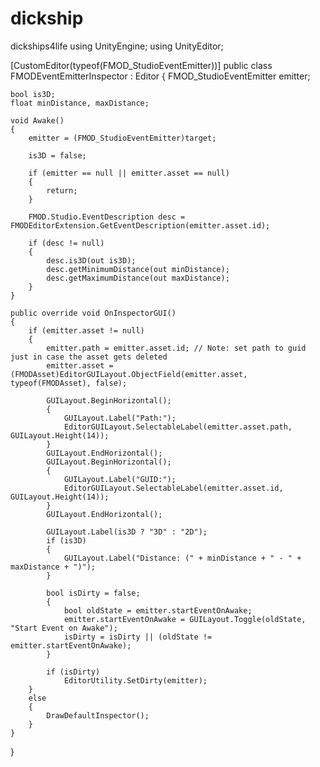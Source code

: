 # dickship
dickships4life
using UnityEngine;
using UnityEditor;

[CustomEditor(typeof(FMOD_StudioEventEmitter))]
public class FMODEventEmitterInspector : Editor
{
    FMOD_StudioEventEmitter emitter;
	
	bool is3D;
	float minDistance, maxDistance;
	
	void Awake()
	{
        emitter = (FMOD_StudioEventEmitter)target;
		
		is3D = false;

        if (emitter == null || emitter.asset == null)
        {
            return;
        }
		
		FMOD.Studio.EventDescription desc = FMODEditorExtension.GetEventDescription(emitter.asset.id);
		
		if (desc != null)
		{
			desc.is3D(out is3D);
			desc.getMinimumDistance(out minDistance);
			desc.getMaximumDistance(out maxDistance);
		}
	}
	
	public override void OnInspectorGUI()
	{	
		if (emitter.asset != null)
		{
			emitter.path = emitter.asset.id; // Note: set path to guid just in case the asset gets deleted
			emitter.asset = (FMODAsset)EditorGUILayout.ObjectField(emitter.asset, typeof(FMODAsset), false);
			
			GUILayout.BeginHorizontal();
			{
				GUILayout.Label("Path:");
				EditorGUILayout.SelectableLabel(emitter.asset.path, GUILayout.Height(14));
			}
			GUILayout.EndHorizontal();	
			GUILayout.BeginHorizontal();	
			{
				GUILayout.Label("GUID:");
				EditorGUILayout.SelectableLabel(emitter.asset.id, GUILayout.Height(14));
			}
			GUILayout.EndHorizontal();
			
			GUILayout.Label(is3D ? "3D" : "2D");
			if (is3D)
			{
				GUILayout.Label("Distance: (" + minDistance + " - " + maxDistance + ")");
			}
			
			bool isDirty = false;
			{
				bool oldState = emitter.startEventOnAwake;
				emitter.startEventOnAwake = GUILayout.Toggle(oldState, "Start Event on Awake");
				isDirty = isDirty || (oldState != emitter.startEventOnAwake);
			}
			
			if (isDirty)
				EditorUtility.SetDirty(emitter);
		}
		else
		{
			DrawDefaultInspector();
		}
	}
}
